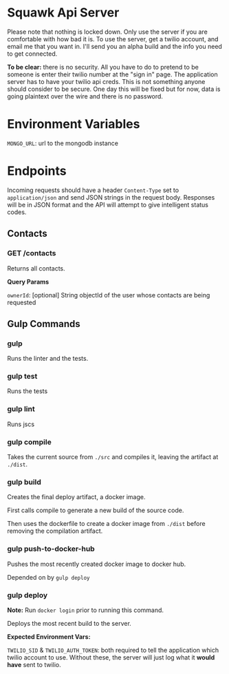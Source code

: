 # Squawk Api Server

Please note that nothing is locked down. Only use the server if you are comfortable with how bad it is. To use the server, get a twilio account, and email me that you want in. I'll send you an alpha build and the info you need to get connected.

**To be clear:** there is no security. All you have to do to pretend to be someone is enter their twilio number at the "sign in" page. The application server has to have your twilio api creds. This is not something anyone should consider to be secure. One day this will be fixed but for now, data is going plaintext over the wire and there is no password.

# Environment Variables

`MONGO_URL`: url to the mongodb instance

# Endpoints

Incoming requests should have a header `Content-Type` set to `application/json` and send JSON strings in the request body. Responses will be in JSON format and the API will attempt to give intelligent status codes.

## Contacts

### GET /contacts

Returns all contacts.

**Query Params**

`ownerId`: [optional] String objectId of the user whose contacts are being requested


## Gulp Commands

### gulp

Runs the linter and the tests.

### gulp test

Runs the tests

### gulp lint

Runs jscs

### gulp compile

Takes the current source from `./src` and compiles it, leaving the artifact at `./dist`.

### gulp build

Creates the final deploy artifact, a docker image.

First calls compile to generate a new build of the source code.

Then uses the dockerfile to create a docker image from `./dist` before removing the compilation artifact.

### gulp push-to-docker-hub

Pushes the most recently created docker image to docker hub.

Depended on by `gulp deploy`

### gulp deploy

**Note:** Run `docker login` prior to running this command.

Deploys the most recent build to the server.

**Expected Environment Vars:**

`TWILIO_SID` & `TWILIO_AUTH_TOKEN`: both required to tell the application which twilio account to use. Without these, the server will just log what it **would have** sent to twilio.
